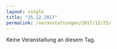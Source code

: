 ```yaml
---
layout: single
title: "25.12.2017"
permalink: /veranstaltungen/2017/12/25/
---
```


Keine Veranstaltung an diesem Tag.
